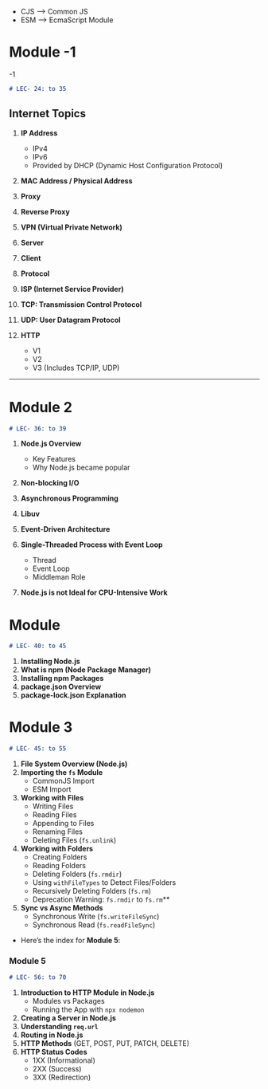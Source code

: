 *  CJS --> Common JS
* ESM --> EcmaScript Module

# Module -1
 -1
```markdown
# LEC- 24: to 35
```

## Internet Topics
1. **IP Address**
   - IPv4 
   - IPv6 
   - Provided by DHCP (Dynamic Host Configuration Protocol)
   
2. **MAC Address / Physical Address**

3. **Proxy**

4. **Reverse Proxy**

5. **VPN (Virtual Private Network)**

6. **Server**

7. **Client**

8. **Protocol**

9.  **ISP (Internet Service Provider)**

10. **TCP: Transmission Control Protocol**

11. **UDP: User Datagram Protocol**

12. **HTTP**
    - V1
    - V2
    - V3 (Includes TCP/IP, UDP)

  ---
  
# Module 2 
  ```markdown
# LEC- 36: to 39
``` 
1. **Node.js Overview**
   - Key Features
   - Why Node.js became popular

2. **Non-blocking I/O**

3. **Asynchronous Programming**

4. **Libuv**

5. **Event-Driven Architecture**

6. **Single-Threaded Process with Event Loop**
   - Thread
   - Event Loop
   - Middleman Role

7. **Node.js is not Ideal for CPU-Intensive Work**


# Module  
  ```markdown
# LEC- 40: to 45
``` 

1. **Installing Node.js**
2. **What is npm (Node Package Manager)**
3. **Installing npm Packages**
4. **package.json Overview**
5. **package-lock.json Explanation**


# Module 3  
  ```markdown
# LEC- 45: to 55
``` 
1. **File System Overview (Node.js)**
2. **Importing the `fs` Module**
   - CommonJS Import
   - ESM Import
3. **Working with Files**
   - Writing Files
   - Reading Files
   - Appending to Files
   - Renaming Files
   - Deleting Files (`fs.unlink`)
4. **Working with Folders**
   - Creating Folders
   - Reading Folders
   - Deleting Folders (`fs.rmdir`)
   - Using `withFileTypes` to Detect Files/Folders
   - Recursively Deleting Folders (`fs.rm`)
   - Deprecation Warning: `fs.rmdir` to `fs.rm`**
1. **Sync vs Async Methods**
   - Synchronous Write (`fs.writeFileSync`)
   - Synchronous Read (`fs.readFileSync`)
 - Here’s the index for **Module 5**:


### Module 5
```markdown
# LEC- 56: to 70
```
1. **Introduction to HTTP Module in Node.js**
   - Modules vs Packages
   - Running the App with `npx nodemon`
2. **Creating a Server in Node.js**
3. **Understanding `req.url`**
4. **Routing in Node.js**
5. **HTTP Methods** (GET, POST, PUT, PATCH, DELETE)
6. **HTTP Status Codes**
   - 1XX (Informational)
   - 2XX (Success)
   - 3XX (Redirection)
